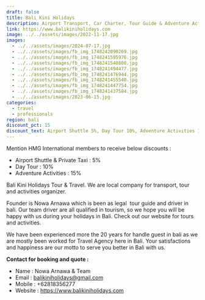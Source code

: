 ```yaml
---
draft: false
title: Bali Kini Holidays
description: Airport Transport, Car Charter, Tour Guide & Adventure Activities
link: https://www.balikiniholidays.com
image: ../../assets/images/2022-11-17.jpg
images:
  - ../../assets/images/2024-07-17.jpg
  - ../../assets/images/fb_img_1748242890269.jpg
  - ../../assets/images/fb_img_1748241595976.jpg
  - ../../assets/images/fb_img_1748241540800.jpg
  - ../../assets/images/fb_img_1748241494477.jpg
  - ../../assets/images/fb_img_1748241476944.jpg
  - ../../assets/images/fb_img_1748241455540.jpg
  - ../../assets/images/fb_img_1748241447754.jpg
  - ../../assets/images/fb_img_1748241437584.jpg
  - ../../assets/images/2023-06-15.jpg
categories:
  - travel
  - professionals
region: bali
discount_pct: 15
discount_text: Airport Shuttle 5%, Day Tour 10%, Adventure Activities 15%
---
```

Mention HMG International members to receive below discounts :

* Airport Shuttle & Private Taxi : 5%
* Day Tour : 10%
* Adventure Activities : 15%

Bali Kini Holidays Tour & Travel. We are local company for transport, tour and activities organizer.

Founder is Nowa Arnawa which is been as legal  tour guide and driver in bali. Our team driver are all qualified in tourism, so we hope you will be happy with us during your holidays in Bali. Check out our website for tours and activities. 

We have been experienced more the 20 years for handle guest in bali as we are mostly been worked for Travel Agency here in Bali. Your satisfactions and happiness are our motto to serve you better in Bali with us.

**Contact for booking and quote :**

* Name : Nowa Arnawa & Team
* Email : balikiniholidays@gmail.com
* Mobile : +62818356277
* Website : https://www.balikiniholidays.com
